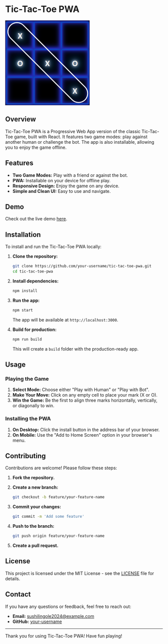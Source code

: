 # Tic-Tac-Toe PWA

![Tic-Tac-Toe](./public/tic-tac-toe-icon.png)

## Overview

Tic-Tac-Toe PWA is a Progressive Web App version of the classic Tic-Tac-Toe game, built with React. It features two game modes: play against another human or challenge the bot. The app is also installable, allowing you to enjoy the game offline.

## Features

- **Two Game Modes:** Play with a friend or against the bot.
- **PWA:** Installable on your device for offline play.
- **Responsive Design:** Enjoy the game on any device.
- **Simple and Clean UI:** Easy to use and navigate.

## Demo

Check out the live demo [here](https://demo-link.com).

## Installation

To install and run the Tic-Tac-Toe PWA locally:

1. **Clone the repository:**

    ```bash
    git clone https://github.com/your-username/tic-tac-toe-pwa.git
    cd tic-tac-toe-pwa
    ```

2. **Install dependencies:**

    ```bash
    npm install
    ```

3. **Run the app:**

    ```bash
    npm start
    ```

    The app will be available at `http://localhost:3000`.

4. **Build for production:**

    ```bash
    npm run build
    ```

    This will create a `build` folder with the production-ready app.

## Usage

### Playing the Game

1. **Select Mode:** Choose either "Play with Human" or "Play with Bot".
2. **Make Your Move:** Click on any empty cell to place your mark (X or O).
3. **Win the Game:** Be the first to align three marks horizontally, vertically, or diagonally to win.

### Installing the PWA

1. **On Desktop:** Click the install button in the address bar of your browser.
2. **On Mobile:** Use the "Add to Home Screen" option in your browser's menu.

## Contributing

Contributions are welcome! Please follow these steps:

1. **Fork the repository.**
2. **Create a new branch:**

    ```bash
    git checkout -b feature/your-feature-name
    ```

3. **Commit your changes:**

    ```bash
    git commit -m 'Add some feature'
    ```

4. **Push to the branch:**

    ```bash
    git push origin feature/your-feature-name
    ```

5. **Create a pull request.**

## License

This project is licensed under the MIT License - see the [LICENSE](LICENSE) file for details.

## Contact

If you have any questions or feedback, feel free to reach out:

- **Email:** sushilingole2024@example.com
- **GitHub:** [your-username](https://github.com/sushil-ingole)

---

Thank you for using Tic-Tac-Toe PWA! Have fun playing!
